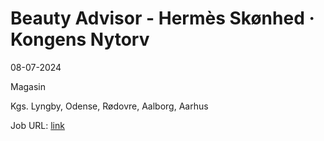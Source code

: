 # Beauty Advisor - Hermès Skønhed · Kongens Nytorv
08-07-2024

Magasin

Kgs. Lyngby, Odense, Rødovre, Aalborg, Aarhus

Job URL: [link](https://karriere.magasin.dk/jobs/4716207-beauty-advisor-hermes)


